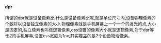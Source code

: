 #### dpr

所谓的dpr就是设备像素比,什么是设备像素比呢,就是单位尺寸内,设备物理像素的个数除以设备独立像素的大小,物理像素就是手机屏幕上一个一个的发光的点,大小是固定的,独立像素也叫做逻辑像素,css设置的像素大小就是逻辑像素,对于dpr等于2的手机屏幕,设置css宽度为1px,其实覆盖的是2个设备物理像素。
